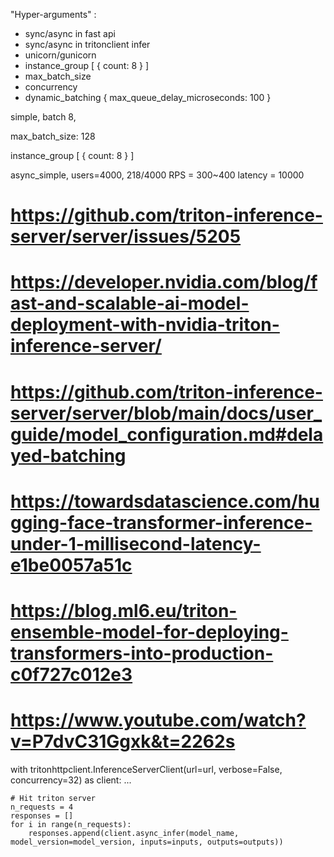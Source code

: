 "Hyper-arguments" :
- sync/async in fast api
- sync/async in tritonclient infer
- unicorn/gunicorn
- instance_group [  {    count: 8  } ]
- max_batch_size
- concurrency
- dynamic_batching {  max_queue_delay_microseconds: 100  }


simple, batch 8, 

max_batch_size: 128

instance_group [
  {
    count: 8
  }
]

 async_simple, users=4000, 218/4000
RPS = 300~400
latency = 10000


# https://github.com/triton-inference-server/server/issues/5205

# https://developer.nvidia.com/blog/fast-and-scalable-ai-model-deployment-with-nvidia-triton-inference-server/

# https://github.com/triton-inference-server/server/blob/main/docs/user_guide/model_configuration.md#delayed-batching

# https://towardsdatascience.com/hugging-face-transformer-inference-under-1-millisecond-latency-e1be0057a51c

# https://blog.ml6.eu/triton-ensemble-model-for-deploying-transformers-into-production-c0f727c012e3

# https://www.youtube.com/watch?v=P7dvC31Ggxk&t=2262s



with tritonhttpclient.InferenceServerClient(url=url, verbose=False, concurrency=32) as client:
    ...
    
    # Hit triton server
    n_requests = 4
    responses = []
    for i in range(n_requests):
        responses.append(client.async_infer(model_name, model_version=model_version, inputs=inputs, outputs=outputs))